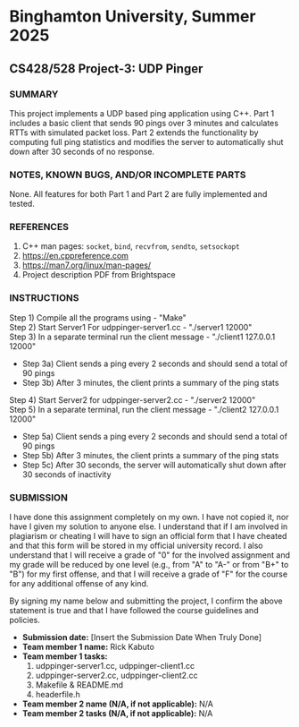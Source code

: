 # Binghamton University, Summer 2025

## CS428/528 Project-3: UDP Pinger
[This file uses Markdown, so please use correct Markdown syntax when editing the file]: #

### SUMMARY
[Provide a short description of your program's functionality, no more than a couple sentences]: #

This project implements a UDP based ping application using C++. Part 1 includes a basic client that sends 90 pings over 3 minutes and calculates RTTs with simulated packet loss. Part 2 extends the functionality by computing full ping statistics and modifies the server to automatically shut down after 30 seconds of no response.

### NOTES, KNOWN BUGS, AND/OR INCOMPLETE PARTS

[Add any notes you have here and/or any parts of the project you were not able to complete]: #

None. All features for both Part 1 and Part 2 are fully implemented and tested.

### REFERENCES

[List any outside resources used]: #

1) C++ man pages: `socket`, `bind`, `recvfrom`, `sendto`, `setsockopt`  
2) https://en.cppreference.com  
3) https://man7.org/linux/man-pages/  
4) Project description PDF from Brightspace


### INSTRUCTIONS

[Provide clear and complete step-by-step instructions on how to run and test your project]: #

Step 1) Compile all the programs using - "Make"  
Step 2) Start Server1 For udppinger-server1.cc - "./server1 12000"  
Step 3) In a separate terminal run the client message - "./client1 127.0.0.1 12000"  
  - Step 3a) Client sends a ping every 2 seconds and should send a total of 90 pings  
  - Step 3b) After 3 minutes, the client prints a summary of the ping stats  

Step 4) Start Server2 for udppinger-server2.cc - "./server2 12000"  
Step 5) In a separate terminal, run the client message - "./client2 127.0.0.1 12000"  
  - Step 5a) Client sends a ping every 2 seconds and should send a total of 90 pings  
  - Step 5b) After 3 minutes, the client prints a summary of the ping stats  
  - Step 5c) After 30 seconds, the server will automatically shut down after 30 seconds of inactivity  


### SUBMISSION

I have done this assignment completely on my own. I have not copied it, nor have I given my solution to anyone else. I understand that if I am involved in plagiarism or cheating I will have to sign an official form that I have cheated and that this form will be stored in my official university record. I also understand that I will receive a grade of "0" for the involved assignment and my grade will be reduced by one level (e.g., from "A" to "A-" or from "B+" to "B") for my first offense, and that I will receive a grade of "F" for the course for any additional offense of any kind.

By signing my name below and submitting the project, I confirm the above statement is true and that I have followed the course guidelines and policies.

* **Submission date:** [Insert the Submission Date When Truly Done]  
* **Team member 1 name:** Rick Kabuto  
* **Team member 1 tasks:**  
  1) udppinger-server1.cc, udppinger-client1.cc  
  2) udppinger-server2.cc, udppinger-client2.cc  
  3) Makefile & README.md  
  4) headerfile.h  
* **Team member 2 name (N/A, if not applicable):** N/A  
* **Team member 2 tasks (N/A, if not applicable):** N/A  
